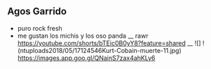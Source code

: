 ## Agos Garrido
- puro rock fresh
- me gustan los michis y los oso panda 
__
rawr
https://youtube.com/shorts/bTEic0B0yY8?feature=shared
__
![]
!(ntuploads2018/05/17124546Kurt-Cobain-muerte-11.jpg)
https://images.app.goo.gl/QNainS7zax4ahKLy6

